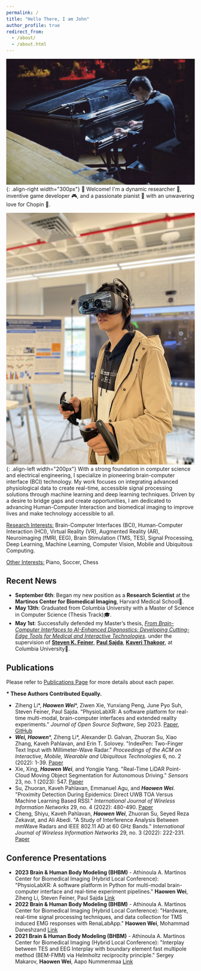```yaml
---
permalink: /
title: "Hello There, I am John"
author_profile: true
redirect_from: 
  - /about/
  - /about.html
---
```



![performance](../images/performance.png){: .align-right width="300px"}
👋 Welcome! I'm a dynamic researcher 🧠, 
inventive game developer 🎮, 
and a passionate pianist 🎹 with an unwavering love for Chopin 🎼. 

![in-vr](../images/in-vr.png){: .align-left width="200px"}
With a strong foundation in computer science and electrical engineering, 
I specialize in pioneering brain-computer interface (BCI) technology. 
My work focuses on integrating advanced physiological data to create real-time, 
accessible signal processing solutions through machine learning and deep learning techniques. 
Driven by a desire to bridge gaps and create opportunities, I am dedicated to advancing Human-Computer Interaction and biomedical imaging to improve lives and make technology accessible to all.


<u>Research Interests:</u> 
Brain-Computer Interfaces (BCI),
Human-Computer Interaction (HCI),
Virtual Reality (VR),
Augmented Reality (AR),
Neuroimaging (fMRI, EEG),
Brain Stimulation (TMS, TES),
Signal Processing,
Deep Learning, Machine Learning,
Computer Vision,
Mobile and Ubiquitous Computing.

<u>Other Interests:</u> Piano, Soccer, Chess

[//]: # (## Education)

[//]: # ()
[//]: # (**Columbia University**  )

[//]: # (*Sep 2022 - May 2024*)

[//]: # (- Master of Computer Science &#40;Thesis Track&#41;)

[//]: # (- Thesis Topic: From Brain–Computer Interfaces to AI-Enhanced Diagnostics: Developing Cutting-Edge Tools for Medical and Interactive Technologies)

[//]: # (- Research in Brain-Computer Interfaces and Neuroimaging)

[//]: # (- GPA: 3.81)

[//]: # ()
[//]: # (**Worcester Polytechnic Institute**  )

[//]: # (*Aug 2018 - May 2022*)

[//]: # (- Bachelor Of Computer Science & Electrical and Computer Engineering &#40;Double Major&#41;)

[//]: # (- Mechanical Engineering &#40;Minor&#41;)

[//]: # (- Human-Computer Interaction)

[//]: # (- GPA: 3.91)


## Recent News

- **September 6th**: Began my new position as a **Research Scientist** at the **Martinos Center for Biomedical Imaging**, Harvard Medical School🏢.
- **May 13th**: Graduated from Columbia University with a Master of Science in Computer Science (Thesis Track)🎓.
- **May 1st**: Successfully defended my Master’s thesis,
[*From Brain-Computer Interfaces to AI-Enhanced Diagnostics: Developing Cutting-Edge Tools for Medical and Interactive Technologies*](https://mice.cs.columbia.edu/getTechreport.php?techreportID=1673&format=pdf&).
under the supervision of 
**[Steven K. Feiner](https://www.cs.columbia.edu/~feiner/)**,
**[Paul Sajda](https://www.bme.columbia.edu/faculty/paul-sajda)**,
**[Kaveri Thakoor](https://www.vagelos.columbia.edu/profile/kaveri-thakoor-phd)**, at Columbia University🥂.








## Publications

Please refer to [Publications Page](https://haowenweijohn.github.io/publications/)
for more details about each paper.

**\* These Authors Contributed Equally.**

- Ziheng Li\*, **_Haowen Wei_**\*, Ziwen Xie, Yunxiang Peng, June Pyo Suh, Steven Feiner, Paul Sajda. "PhysioLabXR: A software platform for real-time multi-modal, brain-computer interfaces and extended reality experiments." *Journal of Open Source Software*, Sep 2023. [Paper](https://joss.theoj.org/papers/10.21105/joss.05854), [GitHub](https://github.com/PhysioLabXR/PhysioLabXR)
- **_Wei, Haowen_**\*, Ziheng Li\*, Alexander D. Galvan, Zhuoran Su, Xiao Zhang, Kaveh Pahlavan, and Erin T. Solovey. "IndexPen: Two-Finger Text Input with Millimeter-Wave Radar." *Proceedings of the ACM on Interactive, Mobile, Wearable and Ubiquitous Technologies* 6, no. 2 (2022): 1-39. [Paper](https://dl.acm.org/doi/10.1145/3534601)
- Xie, Xing, **_Haowen Wei_**, and Yongjie Yang. "Real-Time LiDAR Point-Cloud Moving Object Segmentation for Autonomous Driving." *Sensors* 23, no. 1 (2023): 547. [Paper](https://www.mdpi.com/1424-8220/23/1/547)
- Su, Zhuoran, Kaveh Pahlavan, Emmanuel Agu, and **_Haowen Wei_**. "Proximity Detection During Epidemics: Direct UWB TOA Versus Machine Learning Based RSSI." *International Journal of Wireless Information Networks* 29, no. 4 (2022): 480-490. [Paper](https://link.springer.com/article/10.1007/s10776-022-00577-4)
- Cheng, Shiyu, Kaveh Pahlavan, **_Haowen Wei_**, Zhuoran Su, Seyed Reza Zekavat, and Ali Abedi. "A Study of Interference Analysis Between mmWave Radars and IEEE 802.11 AD at 60 GHz Bands." *International Journal of Wireless Information Networks* 29, no. 3 (2022): 222-231. [Paper](https://link.springer.com/article/10.1007/s10776-022-00564-9)


## Conference Presentations

- **2023 Brain & Human Body Modeling (BHBM)** - Athinoula A. Martinos Center for Biomedical Imaging (Hybrid Local Conference): "PhysioLabXR: A software platform in Python for multi-modal brain-computer interface and real-time experiment pipelines." **Haowen Wei**, Ziheng Li, Steven Feiner, Paul Sajda [Link](https://tmslab.martinos.org/conferences/brain-and-human-body-modeling-conference-2023-online-format-with-limited-in-person-participation/)
- **2022 Brain & Human Body Modeling (BHBM)** - Athinoula A. Martinos Center for Biomedical Imaging (Hybrid Local Conference): "Hardware, real-time signal processing techniques, and data collection for TMS induced EMG responses with RenaLabApp." **Haowen Wei**, Mohammad Daneshzand [Link](https://tmslab.martinos.org/conferences/brain-and-human-body-modeling-conference-2022/)
- **2021 Brain & Human Body Modeling (BHBM)** - Athinoula A. Martinos Center for Biomedical Imaging (Hybrid Local Conference): "Interplay between TES and EEG Interplay with boundary element fast multipole method (BEM-FMM) via Helmholtz reciprocity principle." Sergey Makarov, **Haowen Wei**, Aapo Nummenmaa [Link](https://tmslab.martinos.org/conference/)



